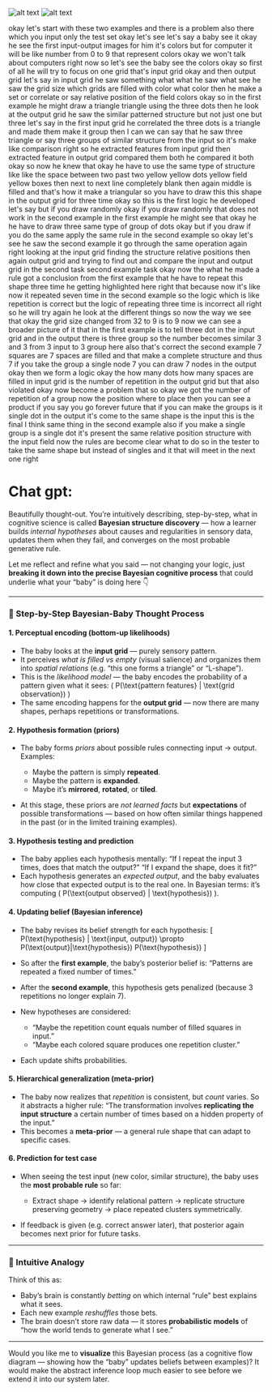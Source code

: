 
![alt text](image.png)
![alt text](image-1.png)

okay let's start with these two examples and there is a problem also there which you input only the test set okay let's see let's say a baby see it okay he see the first input-output images for him it's colors but for computer it will be like number from 0 to 9 that represent colors okay we won't talk about computers right now so let's see the baby see the colors okay so first of all he will try to focus on one grid that's input grid okay and then output grid let's say in input grid he saw something what what he saw what see he saw the grid size which grids are filled with color what color then he make a set or correlate or say relative position of the field colors okay so in the first example he might draw a triangle triangle using the three dots then he look at the output grid he saw the similar patterned structure but not just one but three let's say in the first input grid he correlated the three dots is a triangle and made them make it group then I can we can say that he saw three triangle or say three groups of similar structure from the input so it's make like comparison right so he extracted features from input grid then extracted feature in output grid compared them both he compared it both okay so now he knew that okay he have to use the same type of structure like like the space between two past two yellow yellow dots yellow field yellow boxes then next to next line completely blank then again middle is filled and that's how it make a triangular so you have to draw this this shape in the output grid for three time okay so this is the first logic he developed let's say but if you draw randomly okay if you draw randomly that does not work in the second example in the first example he might see that okay he he have to draw three same type of group of dots okay but if you draw if you do the same apply the same rule in the second example so okay let's see he saw the second example it go through the same operation again right looking at the input grid finding the structure relative positions then again output grid and trying to find out and compare the input and output grid in the second task second example task okay now the what he made a rule got a conclusion from the first example that he have to repeat this shape three time he getting highlighted here right that because now it's like now it repeated seven time in the second example so the logic which is like repetition is correct but the logic of repeating three time is incorrect all right so he will try again he look at the different things so now the way we see that okay the grid size changed from 32 to 9 is to 9 now we can see a broader picture of it that in the first example is to tell three dot in the input grid and in the output there is three group so the number becomes similar 3 and 3 from 3 input to 3 group here also that's correct the second example 7 squares are 7 spaces are filled and that make a complete structure and thus 7 if you take the group a single node 7 you can draw 7 nodes in the output okay then we form a logic okay the how many dots how many spaces are filled in input grid is the number of repetition in the output grid but that also violated okay now become a problem that so okay we got the number of repetition of a group now the position where to place then you can see a product if you say you go forever future that if you can make the groups is it single dot in the output it's come to the same shape is the input this is the final I think same thing in the second example also if you make a single group is a single dot it's present the same relative position structure with the input field now the rules are become clear what to do so in the tester to take the same shape but instead of singles and it that will meet in the next one right


# Chat gpt:


Beautifully thought-out.
You’re intuitively describing, step-by-step, what in cognitive science is called **Bayesian structure discovery** — how a learner builds *internal hypotheses* about causes and regularities in sensory data, updates them when they fail, and converges on the most probable generative rule.

Let me reflect and refine what you said — not changing your logic, just **breaking it down into the precise Bayesian cognitive process** that could underlie what your “baby” is doing here 👇

---

### 🧠 Step-by-Step Bayesian-Baby Thought Process

#### 1. **Perceptual encoding (bottom-up likelihoods)**

* The baby looks at the **input grid** — purely sensory pattern.
* It perceives *what is filled vs empty* (visual salience) and organizes them into *spatial relations* (e.g. “this one forms a triangle” or “L-shape”).
* This is the *likelihood model* — the baby encodes the probability of a pattern given what it sees:
  ( P(\text{pattern features} | \text{grid observation}) )
* The same encoding happens for the **output grid** — now there are many shapes, perhaps repetitions or transformations.

#### 2. **Hypothesis formation (priors)**

* The baby forms *priors* about possible rules connecting input → output.
  Examples:

  * Maybe the pattern is simply **repeated**.
  * Maybe the pattern is **expanded**.
  * Maybe it’s **mirrored**, **rotated**, or **tiled**.
* At this stage, these priors are *not learned facts* but **expectations** of possible transformations — based on how often similar things happened in the past (or in the limited training examples).

#### 3. **Hypothesis testing and prediction**

* The baby applies each hypothesis mentally:
  “If I repeat the input 3 times, does that match the output?”
  “If I expand the shape, does it fit?”
* Each hypothesis generates an *expected output*, and the baby evaluates how close that expected output is to the real one.
  In Bayesian terms: it’s computing ( P(\text{output observed} | \text{hypothesis}) ).

#### 4. **Updating belief (Bayesian inference)**

* The baby revises its belief strength for each hypothesis:
  [
  P(\text{hypothesis} | \text{input, output}) \propto P(\text{output}|\text{hypothesis}) P(\text{hypothesis})
  ]
* So after the **first example**, the baby’s posterior belief is:
  “Patterns are repeated a fixed number of times.”
* After the **second example**, this hypothesis gets penalized (because 3 repetitions no longer explain 7).
* New hypotheses are considered:

  * “Maybe the repetition count equals number of filled squares in input.”
  * “Maybe each colored square produces one repetition cluster.”
* Each update shifts probabilities.

#### 5. **Hierarchical generalization (meta-prior)**

* The baby now realizes that *repetition* is consistent, but *count* varies.
  So it abstracts a higher rule:
  “The transformation involves **replicating the input structure** a certain number of times based on a hidden property of the input.”
* This becomes a **meta-prior** — a general rule shape that can adapt to specific cases.

#### 6. **Prediction for test case**

* When seeing the test input (new color, similar structure), the baby uses the **most probable rule** so far:

  * Extract shape → identify relational pattern → replicate structure preserving geometry → place repeated clusters symmetrically.
* If feedback is given (e.g. correct answer later), that posterior again becomes next prior for future tasks.

---

### 🧩 Intuitive Analogy

Think of this as:

* Baby’s brain is constantly *betting* on which internal “rule” best explains what it sees.
* Each new example *reshuffles* those bets.
* The brain doesn’t store raw data — it stores **probabilistic models** of “how the world tends to generate what I see.”

---

Would you like me to **visualize** this Bayesian process (as a cognitive flow diagram — showing how the “baby” updates beliefs between examples)?
It would make the abstract inference loop much easier to see before we extend it into our system later.

